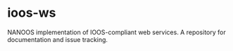 # ioos-ws
NANOOS implementation of IOOS-compliant web services. A repository for documentation and issue tracking.
